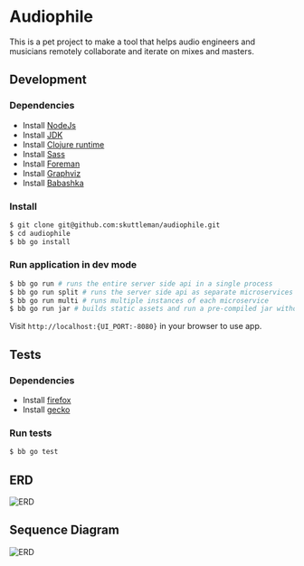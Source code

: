 # Audiophile

This is a pet project to make a tool that helps audio engineers and musicians remotely collaborate and iterate on mixes and masters.

## Development

### Dependencies

- Install [NodeJs](https://nodejs.org/en/download/package-manager/)
- Install [JDK](https://docs.oracle.com/en/java/javase/16/install/overview-jdk-installation.html#GUID-8677A77F-231A-40F7-98B9-1FD0B48C346A)
- Install [Clojure runtime](https://clojure.org/guides/getting_started)
- Install [Sass](https://sass-lang.com/install)
- Install [Foreman](http://blog.daviddollar.org/2011/05/06/introducing-foreman.html)
- Install [Graphviz](https://graphviz.org/download/)
- Install [Babashka](https://book.babashka.org/#_installation)

### Install

```bash
$ git clone git@github.com:skuttleman/audiophile.git
$ cd audiophile
$ bb go install
```

### Run application in dev mode

```bash
$ bb go run # runs the entire server side api in a single process
$ bb go run split # runs the server side api as separate microservices
$ bb go run multi # runs multiple instances of each microservice
$ bb go run jar # builds static assets and run a pre-compiled jar without any dev-only implementations
```

Visit `http://localhost:{UI_PORT:-8080}` in your browser to use app.

## Tests

### Dependencies

- Install [firefox](https://www.mozilla.org/en-US/firefox/mac/)
- Install [gecko](https://www.kenst.com/2016/12/installing-marionette-firefoxdriver-on-mac-osx/)

### Run tests

```bash
$ bb go test
```

## ERD

![ERD](http://www.plantuml.com/plantuml/proxy?cache=no&src=https://raw.githubusercontent.com/skuttleman/audiophile/master/docs/diagrams/erd.puml)

## Sequence Diagram

![ERD](http://www.plantuml.com/plantuml/proxy?cache=no&src=https://raw.githubusercontent.com/skuttleman/audiophile/master/docs/diagrams/files.puml)
